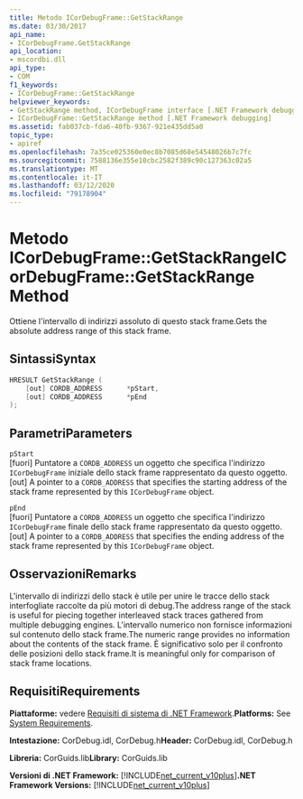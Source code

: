 ```yaml
---
title: Metodo ICorDebugFrame::GetStackRange
ms.date: 03/30/2017
api_name:
- ICorDebugFrame.GetStackRange
api_location:
- mscordbi.dll
api_type:
- COM
f1_keywords:
- ICorDebugFrame::GetStackRange
helpviewer_keywords:
- GetStackRange method, ICorDebugFrame interface [.NET Framework debugging]
- ICorDebugFrame::GetStackRange method [.NET Framework debugging]
ms.assetid: fab037cb-fda6-40fb-9367-921e435dd5a0
topic_type:
- apiref
ms.openlocfilehash: 7a35ce025360e0ec8b7085d68e54548026b7c7fc
ms.sourcegitcommit: 7588136e355e10cbc2582f389c90c127363c02a5
ms.translationtype: MT
ms.contentlocale: it-IT
ms.lasthandoff: 03/12/2020
ms.locfileid: "79178904"
---
```

# <a name="icordebugframegetstackrange-method"></a><span data-ttu-id="4d48d-102">Metodo ICorDebugFrame::GetStackRange</span><span class="sxs-lookup"><span data-stu-id="4d48d-102">ICorDebugFrame::GetStackRange Method</span></span>
<span data-ttu-id="4d48d-103">Ottiene l'intervallo di indirizzi assoluto di questo stack frame.</span><span class="sxs-lookup"><span data-stu-id="4d48d-103">Gets the absolute address range of this stack frame.</span></span>  
  
## <a name="syntax"></a><span data-ttu-id="4d48d-104">Sintassi</span><span class="sxs-lookup"><span data-stu-id="4d48d-104">Syntax</span></span>  
  
```cpp  
HRESULT GetStackRange (  
    [out] CORDB_ADDRESS      *pStart,
    [out] CORDB_ADDRESS      *pEnd  
);  
```  
  
## <a name="parameters"></a><span data-ttu-id="4d48d-105">Parametri</span><span class="sxs-lookup"><span data-stu-id="4d48d-105">Parameters</span></span>  
 `pStart`  
 <span data-ttu-id="4d48d-106">[fuori] Puntatore a `CORDB_ADDRESS` un oggetto che specifica l'indirizzo `ICorDebugFrame` iniziale dello stack frame rappresentato da questo oggetto.</span><span class="sxs-lookup"><span data-stu-id="4d48d-106">[out] A pointer to a `CORDB_ADDRESS` that specifies the starting address of the stack frame represented by this `ICorDebugFrame` object.</span></span>  
  
 `pEnd`  
 <span data-ttu-id="4d48d-107">[fuori] Puntatore a `CORDB_ADDRESS` un oggetto che specifica l'indirizzo `ICorDebugFrame` finale dello stack frame rappresentato da questo oggetto.</span><span class="sxs-lookup"><span data-stu-id="4d48d-107">[out] A pointer to a `CORDB_ADDRESS` that specifies the ending address of the stack frame represented by this `ICorDebugFrame` object.</span></span>  
  
## <a name="remarks"></a><span data-ttu-id="4d48d-108">Osservazioni</span><span class="sxs-lookup"><span data-stu-id="4d48d-108">Remarks</span></span>  
 <span data-ttu-id="4d48d-109">L'intervallo di indirizzi dello stack è utile per unire le tracce dello stack interfogliate raccolte da più motori di debug.</span><span class="sxs-lookup"><span data-stu-id="4d48d-109">The address range of the stack is useful for piecing together interleaved stack traces gathered from multiple debugging engines.</span></span> <span data-ttu-id="4d48d-110">L'intervallo numerico non fornisce informazioni sul contenuto dello stack frame.</span><span class="sxs-lookup"><span data-stu-id="4d48d-110">The numeric range provides no information about the contents of the stack frame.</span></span> <span data-ttu-id="4d48d-111">È significativo solo per il confronto delle posizioni dello stack frame.</span><span class="sxs-lookup"><span data-stu-id="4d48d-111">It is meaningful only for comparison of stack frame locations.</span></span>  
  
## <a name="requirements"></a><span data-ttu-id="4d48d-112">Requisiti</span><span class="sxs-lookup"><span data-stu-id="4d48d-112">Requirements</span></span>  
 <span data-ttu-id="4d48d-113">**Piattaforme:** vedere [Requisiti di sistema di .NET Framework](../../../../docs/framework/get-started/system-requirements.md).</span><span class="sxs-lookup"><span data-stu-id="4d48d-113">**Platforms:** See [System Requirements](../../../../docs/framework/get-started/system-requirements.md).</span></span>  
  
 <span data-ttu-id="4d48d-114">**Intestazione:** CorDebug.idl, CorDebug.h</span><span class="sxs-lookup"><span data-stu-id="4d48d-114">**Header:** CorDebug.idl, CorDebug.h</span></span>  
  
 <span data-ttu-id="4d48d-115">**Libreria:** CorGuids.lib</span><span class="sxs-lookup"><span data-stu-id="4d48d-115">**Library:** CorGuids.lib</span></span>  
  
 <span data-ttu-id="4d48d-116">**Versioni di .NET Framework:** [!INCLUDE[net_current_v10plus](../../../../includes/net-current-v10plus-md.md)]</span><span class="sxs-lookup"><span data-stu-id="4d48d-116">**.NET Framework Versions:** [!INCLUDE[net_current_v10plus](../../../../includes/net-current-v10plus-md.md)]</span></span>
